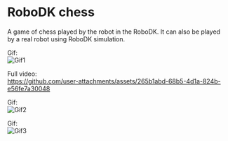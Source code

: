 # RoboDK chess
A game of chess played by the robot in the RoboDK. It can also be played by a real robot using RoboDK simulation.

Gif:
<br/>
![Gif1](https://github.com/user-attachments/assets/34d45f3a-85d5-4b11-a945-f0ea6f9666d0)
<br/>

Full video:
<br/>
https://github.com/user-attachments/assets/265b1abd-68b5-4d1a-824b-e56fe7a30048
<br/>

Gif:
<br/>
![Gif2](https://github.com/user-attachments/assets/2e1813c3-e110-473a-ad09-503f66b19c4e)
<br/>

Gif:
<br/>
![Gif3](https://github.com/user-attachments/assets/80013068-f813-4a26-9435-94684f66ba76)
<br/>
